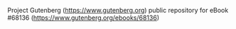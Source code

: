 Project Gutenberg (https://www.gutenberg.org) public repository for eBook #68136 (https://www.gutenberg.org/ebooks/68136)
